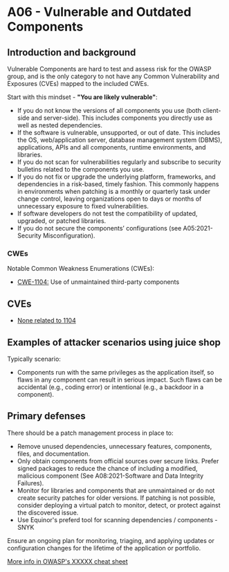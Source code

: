 # A06 - Vulnerable and Outdated Components

## Introduction and background

Vulnerable Components are hard to test and assess risk for the OWASP group, and
is the only category to not have any Common Vulnerability and Exposures (CVEs)
mapped to the included CWEs.

Start with this mindset - **"You are likely vulnerable"**:

- If you do not know the versions of all components you use (both client-side
and server-side). This includes components you directly use as well as nested
dependencies.
- If the software is vulnerable, unsupported, or out of date. This includes the
OS, web/application server, database management system (DBMS), applications,
APIs and all components, runtime environments, and libraries.
- If you do not scan for vulnerabilities regularly and subscribe to security
bulletins related to the components you use.
- If you do not fix or upgrade the underlying platform, frameworks, and
dependencies in a risk-based, timely fashion. This commonly happens in
environments when patching is a monthly or quarterly task under change control,
leaving organizations open to days or months of unnecessary exposure to fixed
vulnerabilities.
- If software developers do not test the compatibility of updated, upgraded, or
patched libraries.
- If you do not secure the components’ configurations
(see A05:2021-Security Misconfiguration).

### CWEs

Notable Common Weakness Enumerations (CWEs):

- [CWE-1104:](https://cwe.mitre.org/data/definitions/1104.html)
Use of unmaintained third-party components

## CVEs

- [None related to 1104](https://)

## Examples of attacker scenarios using juice shop

Typically scenario:

- Components run with the same privileges as the application itself, so flaws
in any component can result in serious impact. Such flaws can be accidental
(e.g., coding error) or intentional (e.g., a backdoor in a component).

## Primary defenses

There should be a patch management process in place to:

- Remove unused dependencies, unnecessary features, components, files, and documentation.
- Only obtain components from official sources over secure links. Prefer signed packages to reduce the chance of including a modified, malicious component (See A08:2021-Software and Data Integrity Failures).
- Monitor for libraries and components that are unmaintained or do not create security patches for older versions. If patching is not possible, consider deploying a virtual patch to monitor, detect, or protect against the discovered issue.
- Use Equinor's preferd tool for scanning dependencies / components - SNYK

Ensure an ongoing plan for monitoring, triaging, and applying updates or configuration changes for the lifetime of the application or portfolio.

[More info in OWASP's XXXXX cheat sheet]()
